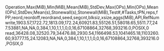 Operation,Max(MiB),Min(MiB),Mean(MiB),StdDev,Max(OPs),Min(OPs),Mean(OPs),StdDev,Mean(s),Stonewall(s),Stonewall(MiB),Test#,#Tasks,tPN,reps,fPP,reord,reordoff,reordrand,seed,segcnt,blksiz,xsize,aggs(MiB),API,RefNum
write,1903.57,1722.72,1813.09,172.24,60921.83,55126.51,58018.65,5511.77,247.53881,NA,NA,0,384,1,10,1,1,1,0,0,16,67108864,32768,393216.0,POSIX,0
read,36428.08,32520.79,34476.88,2930.54,1166498.53,1041465.18,1103260.60,93777.15,24.12083,NA,NA,0,384,1,10,1,1,1,0,0,16,67108864,32768,393216.0,POSIX,0
